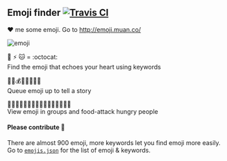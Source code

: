 ## Emoji finder [![Travis CI](https://travis-ci.org/muan/emoji.svg?branch=gh-pages)](https://travis-ci.org/muan/emoji)

:heart: me some emoji. Go to http://emoji.muan.co/

![emoji](https://f.cloud.github.com/assets/1153134/1609791/b29e53ea-5559-11e3-8697-aee235cd9338.gif)

:octopus: :zap: :cat: = :octocat:<br />
Find the emoji that echoes your heart using keywords

:raised_hands::gun::moneybag::police_car::boom::hospital::syringe::skull:<br />
Queue emoji up to tell a story

:oden::spaghetti::cookie::stew::ice_cream::icecream::sushi::curry::custard::dango::pizza::ramen::fried_shrimp::fries::chocolate_bar::hamburger:<br />
View emoji in groups and food-attack hungry people

#### Please contribute :pray:

There are almost 900 emoji, more keywords let you find emoji more easily. Go to [`emojis.json`](https://github.com/muan/emoji/blob/gh-pages/emojis.json) for the list of emoji & keywords.
